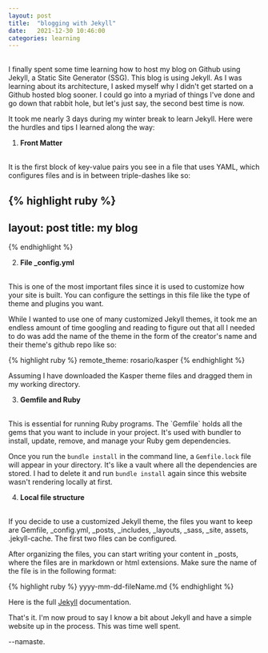 ```yaml
---
layout: post
title:  "blogging with Jekyll"
date:   2021-12-30 10:46:00
categories: learning
---
```

<br />
I finally spent some time learning how to host my blog on Github using Jekyll, a Static Site Generator (SSG). This blog is using Jekyll. As I was learning about its architecture, I asked myself why I didn't get started on a Github hosted blog sooner. I could go into a myriad of things I've done and go down that rabbit hole, but let's just say, the second best time is now.

It took me nearly 3 days during my winter break to learn Jekyll. Here were the hurdles and tips I learned along the way:

1. <b>Front Matter</b>
<br />
It is the first block of key-value pairs you see in a file that uses YAML, which configures files and is in between triple-dashes like so:

{% highlight ruby %}
---
layout: post
title: my blog
---
{% endhighlight %}

2. <b>File _config.yml</b>
<br />
This is one of the most important files since it is used to customize how your site is built. You can configure the settings in this file like the type of theme and plugins you want. 

While I wanted to use one of many customized Jekyll themes, it took me an endless amount of time googling and reading to figure out that all I needed to do was add the name of the theme in the form of the creator's name and their theme's github repo like so:

{% highlight ruby %}
remote_theme: rosario/kasper
{% endhighlight %}

Assuming I have downloaded the Kasper theme files and dragged them in my working directory.

3. <b>Gemfile and Ruby</b>
<br />
This is essential for running Ruby programs. The `Gemfile` holds all the gems that you want to include in your project. It's used with bundler to install, update, remove, and manage your Ruby gem dependencies. 

Once you run the `bundle install` in the command line, a `Gemfile.lock` file will appear in your directory. It's like a vault where all the dependencies are stored. I had to delete it and run `bundle install` again since this website wasn't rendering locally at first. 

4. <b>Local file structure</b>
<br />
If you decide to use a customized Jekyll theme, the files you want to keep are Gemfile, _config.yml, _posts, _includes, _layouts, _sass, _site, assets, .jekyll-cache. The first two files can be configured. 

After organizing the files, you can start writing your content in _posts, where the files are in markdown or html extensions. Make sure the name of the file is in the following format:

{% highlight ruby %}
yyyy-mm-dd-fileName.md 
{% endhighlight %}

Here is the full [Jekyll](https://jekyllrb.com/docs/) documentation.

That's it. I'm now proud to say I know a bit about Jekyll and have a simple website up in the process. This was time well spent.

--namaste.